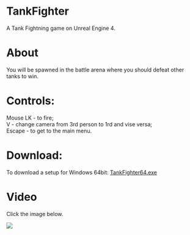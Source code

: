 # TankFighter
A Tank Fightning game on Unreal Engine 4.

# About
You will be spawned in the battle arena where you should defeat other tanks to win.

# Controls:
Mouse LK - to fire;\
V - change camera from 3rd person to 1rd and vise versa;\
Escape - to get to the main menu.

# Download:
To download a setup for Windows 64bit: [TankFighter64.exe](https://workupload.com/file/zxC7QJQ3)

# Video
Click the image below.

<a href="https://vimeo.com/338290073"><img src="https://user-images.githubusercontent.com/46201281/58341970-4ffe9780-7e71-11e9-807b-79a2698edbda.png"></a>
